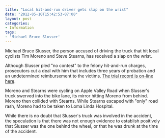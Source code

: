 ```yaml
---
title: "Local hit-and-run driver gets slap on the wrist"
date: "2012-05-10T15:42:53-07:00"
layout: post
categories:
- Information
tags:
- 'Michael Bruce Slusser'
---
```


Michael Bruce Slusser, the person accused of driving the truck that hit local cyclists Tim Moreno and Steve Stearns, has received a slap on the wrist.

Although Slusser pled "no contest" to the felony hit-and-run charges, prosecutors cut a deal with him that includes three years of probation and an undetermined reimbursement to the victims. [The trial record is on-line here](/assets/static/20120510-michael-bruce-slusser.html).

Moreno and Stearns were cycling on Apple Valley Road when Slusser's truck swerved into the bike lane, its mirror hitting Moreno from behind. Moreno then collided with Stearns. While Stearns escaped with "only" road rash, Moreno had to be taken to Loma Linda Hospital.

While there is no doubt that Slusser's truck was involved in the accident, the speculation is that there was not enough evidence to establish positively that Slusser was the one behind the wheel, or that he was drunk at the time of the accident.
